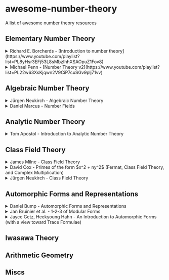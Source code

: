 # awesome-number-theory
A list of awesome number theory resources 




## Elementary Number Theory

<details>
<summary>Richard E. Borcherds - [Introduction to number theory](https://www.youtube.com/playlist?list=PL8yHsr3EFj53L8sMbzIhhXSAOpuZ1Fov8)</summary>
Detailed and insightful introduction.
</details>

<details>
<summary>Michael Penn - [Number Theory v2](https://www.youtube.com/playlist?list=PL22w63XsKjqwn2V9CiP7cuSGv9plj71vv)</summary>
Easy to digest and fast introduction.
</details>


## Algebraic Number Theory

<details>
<summary>Jürgen Neukirch - Algebraic Number Theory</summary>
The most famous algebraic number theory textbook.
</details>

<details>
<summary>Daniel Marcus - Number Fields</summary>
A lot of exercises.
</details>


## Analytic Number Theory

<details>
<summary>Tom Apostol - Introduction to Analytic Number Theory</summary>
Introductory book. Towards a proof of Dirichlet's theorem on arithmetic progressions using Dirichlet $L$-functions.
</details>




## Class Field Theory

<details>
<summary>James Milne - Class Field Theory</summary>
Includes proof of local/global class field theory.
</details>

<details>
<summary>David Cox - Primes of the form $x^2 + ny^2$ (Fermat, Class Field Theory, and Complex Multiplication) </summary>
Classicial approach rather than modern adelic approach. Goal is to understand 
</details>

<details>
<summary>Jürgen Neukirch - Class Field Theory </summary>
Cohomology of finite fields. Relatively comprehensive. 
</details>



## Automorphic Forms and Representations

<details>
<summary>Daniel Bump - Automorphic Forms and Representations</summary>
Concentrates on $\mathrm{GL}_2$ theory over $\mathbb{Q}$.
</details>

<details>
<summary>Jan Bruinier et al. - 1-2-3 of Modular Forms</summary>
Great book on elliptic/Hilbert/Siegel modular forms with tons of applications. 
</details>

<details>
<summary>Jayce Getz, Heekyoung Hahn - An Introduction to Automorphic Forms (with a view toward Trace Formulae)</summary>
Modern aspects of automorphic forms and representations, beyond $\mathrm{GL}_2$.
Last chapters are devoted to (simple, relative) trace formulae with related topics.
</details>


## Iwasawa Theory


## Arithmetic Geometry


## Miscs

